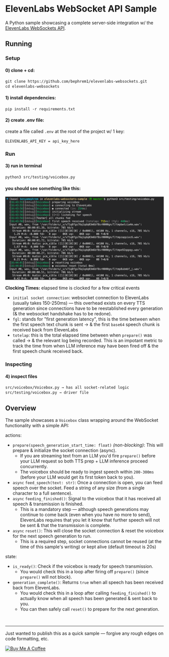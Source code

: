 # ElevenLabs WebSocket API Sample

A Python sample showcasing a complete server-side integration w/ the [ElevenLabs WebSockets API](https://elevenlabs.io/docs/api-reference/websockets).

## Running

### Setup

#### **0) clone + cd:**

```
git clone https://github.com/bephrem1/elevenlabs-websockets.git
cd elevenlabs-websockets
```

#### **1) install dependencies:**

```
pip install -r requirements.txt
```

#### **2) create .env file:**

create a file called `.env` at the root of the project w/ 1 key:

```
ELEVENLABS_API_KEY = api_key_here
```

### Run

#### **3) run in terminal**

```
python3 src/testing/voicebox.py
```

#### you should see something like this:

<img src="./assets/img/successful-run.png" alt="terminal logs"/>

**Clocking Times:** elapsed time is clocked for a few critical events

- `initial socket connection`: websocket connection to ElevenLabs (usually takes 150-250ms) — this overhead exists on every TTS generation since connections have to be reestablished every generation (& the websocket handshake has to be redone).
- `fgl`: stands for "first generation latency", this is the time between when the first speech text chunk is sent → & the first `base64` speech chunk is received back from ElevenLabs
- `totelap`: this is the total elapsed time between when `prepare()` was called → & the relevant log being recorded. This is an impotant metric to track the time from when LLM inference may have been fired off & the first speech chunk received back.

### Inspecting

#### 4) inspect files

```
src/voicebox/Voicebox.py → has all socket-related logic
src/testing/voicebox.py → driver file
```

## Overview

The sample showcases a `Voicebox` class wrapping around the WebSocket functionality with a simple API:

actions:

- `prepare(speech_generation_start_time: float)` _(non-blocking)_: This will prepare & initialize the socket connection (async).
  - If you are streaming text from an LLM you'd fire `prepare()` before your LLM request so both TTS prep + LLM inference proceed concurrently.
  - The voicebox should be ready to ingest speech within `200-300ms` (before your LLM would get its first token back to you).
- `async` `feed_speech(text: str)`: Once a connection is open, you can feed speech over the socket. Feed a string of any size (from a single character to a full sentence).
- `async` `feeding_finished()`: Signal to the voicebox that it has received all speech & transmission is finished.
  - This is a mandatory step — although speech generations may continue to come back (even when you have no more to send), ElevenLabs requires that you let it know that further speech will not be sent & that the transmission is complete.
- `async` `reset()`: This will close the socket connection & reset the voicebox for the next speech generation to run.
  - This is a required step, socket connections cannot be reused (at the time of this sample's writing) or kept alive (default timeout is 20s)

state:

- `is_ready()`: Check if the voicebox is ready for speech transmission.
  - You would check this in a loop after firing off `prepare()` (since `prepare()` will not block).
- `generation_complete()`: Returns `true` when all speech has been received back from ElevenLabs.
  - You would check this in a loop after calling `feeding_finished()` to actually know when all speech has been generated & sent back to you.
  - You can then safely call `reset()` to prepare for the next generation.

<br>

---

Just wanted to publish this as a quick sample — forgive any rough edges on code formatting, etc.

<a href="https://www.buymeacoffee.com/bephrem" target="_blank">
  <img src="https://www.buymeacoffee.com/assets/img/custom_images/orange_img.png" alt="Buy Me A Coffee" style="height: 41px !important;width: 174px !important;box-shadow: 0px 3px 2px 0px rgba(190, 190, 190, 0.5) !important;-webkit-box-shadow: 0px 3px 2px 0px rgba(190, 190, 190, 0.5) !important;"/>
</a>
